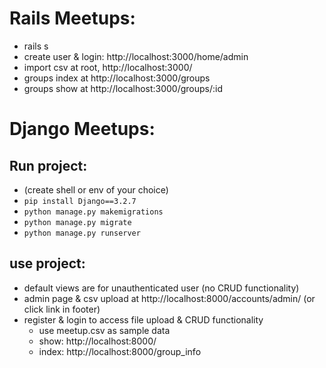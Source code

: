 # Rails Meetups: 
* rails s
* create user & login: http://localhost:3000/home/admin 
* import csv at root, http://localhost:3000/
* groups index at http://localhost:3000/groups
* groups show at http://localhost:3000/groups/:id


# Django Meetups:

## Run project:
* (create shell or env of your choice)
* ``` pip install Django==3.2.7 ``` 
* ``` python manage.py makemigrations ```
* ``` python manage.py migrate ```
* ``` python manage.py runserver ```

## use project:
* default views are for unauthenticated user (no CRUD functionality)
* admin page & csv upload at http://localhost:8000/accounts/admin/ (or click link in footer)
* register & login to access file upload & CRUD functionality
    * use meetup.csv as sample data
    * show: http://localhost:8000/
    * index: http://localhost:8000/group_info
